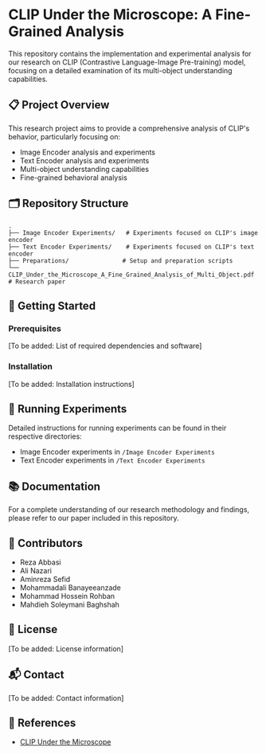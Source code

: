 # CLIP Under the Microscope: A Fine-Grained Analysis

This repository contains the implementation and experimental analysis for our research on CLIP (Contrastive Language-Image Pre-training) model, focusing on a detailed examination of its multi-object understanding capabilities.

## 📋 Project Overview

This research project aims to provide a comprehensive analysis of CLIP's behavior, particularly focusing on:
- Image Encoder analysis and experiments
- Text Encoder analysis and experiments
- Multi-object understanding capabilities
- Fine-grained behavioral analysis

## 🗂️ Repository Structure

```
.
├── Image Encoder Experiments/   # Experiments focused on CLIP's image encoder
├── Text Encoder Experiments/    # Experiments focused on CLIP's text encoder
├── Preparations/               # Setup and preparation scripts
└── CLIP_Under_the_Microscope_A_Fine_Grained_Analysis_of_Multi_Object.pdf  # Research paper
```

## 🚀 Getting Started

### Prerequisites
[To be added: List of required dependencies and software]

### Installation
[To be added: Installation instructions]

## 🧪 Running Experiments

Detailed instructions for running experiments can be found in their respective directories:
- Image Encoder experiments in `/Image Encoder Experiments`
- Text Encoder experiments in `/Text Encoder Experiments`

## 📚 Documentation

For a complete understanding of our research methodology and findings, please refer to our paper included in this repository.

## 👥 Contributors
- Reza Abbasi
- Ali Nazari
- Aminreza Sefid
- Mohammadali Banayeeanzade
- Mohammad Hossein Rohban
- Mahdieh Soleymani Baghshah

## 📄 License

[To be added: License information]

## 📬 Contact

[To be added: Contact information]

## 🔗 References

- [CLIP Under the Microscope](https://arxiv.org/pdf/2502.19842)
